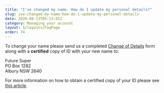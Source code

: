 ```yaml
---
title: "I've changed my name. How do I update my personal details?"
slug: ive-changed-my-name-how-do-i-update-my-personal-details
date: 2020-08-13T05:13:01Z
category: Managing your account
layout: $/layouts/FaqPage
order: 74
---
```


To change your name please send us a completed [Change of Details](https://www.futuresuper.com.au/changeofdetailsform) form along with a **certified** copy of ID with your new name to: 

Future Super  
PO Box 1282  
Albury NSW 2640  

For more information on how to obtain a certified copy of your ID please see [this article](https://futuresuper.groovehq.com/help/how-can-i-certify-my-id?version=latest).
